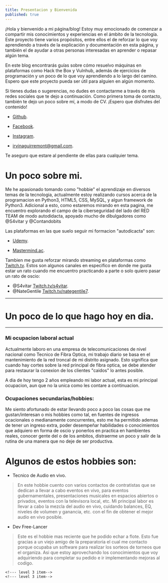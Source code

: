 ```yaml
---
title: Presentacion y Bienvenida 
published: true
---
```


¡Hola y bienvenido a mi página/blog! Estoy muy emocionado de comenzar a compartir mis conocimientos y experiencias en el ámbito de la tecnología. Este proyecto tiene varios propósitos, entre ellos el de reforzar lo que voy aprendiendo a través de la explicación y documentación en esta página, y también el de ayudar a otras personas interesadas en aprender o repasar algún tema.



En este blog encontrarás guías sobre cómo resuelvo máquinas en plataformas como Hack the Box y Vulnhub, además de ejercicios de programación y un poco de lo que voy aprendiendo a lo largo del camino. Espero que este proyecto pueda ser útil para alguien en algún momento. 


Si tienes dudas o sugerencias, no dudes en contactarme a través de mis redes sociales que te dejo a continuación. Como primera toma de contacto, también te dejo un poco sobre mí, a modo de CV. ¡Espero que disfrutes del contenido!
* [Github](https://www.github.com/irvineytor).

 
* [Facebook](https://www.facebook.com/irvineytor).


* [Instagram](https://www.instagram.com/irvin_aguirre.py/).


* [irvinaguirremont@gmail.com](https://mail.google.com/mail/u/0/#inbox?compose=CllgCJqVwsFgSvQhlrTHLbWlJJnbZtrFHMTrFVTBQrBLGSwHhZhLfhwqCVNlxLmmRwSgzBqxVZL).


Te aseguro que estare al pendiente de ellas para cualquier tema.



# [](#header-1)Un poco sobre mi.

Me he apasionado tomando como "hobbie" el aprendizaje en diversos temas de la tecnologia, actualmente estoy realizando cursos acerca de la programacion en Python3, HTML5, CSS, MySQL, y algun framework de Python3.
Adicional a esto, como estaremos mirando en esta pagina, me encuentro explorando el campo de la ciberseguridad del lado del RED TEAM de modo autodidacta, apoyado mucho de dibulgadores como @S4vitar y @Contandobits

Las plataformas en las que suelo seguir mi formacion "autodicacta" son:

* [Udemy](https://www.udemy.com/user/irvin-uriel-aguirre-montoya/).

* [Mastermind.ac](https://www.mastermind.ac).

Tambien me gusta reforzar mirando streaming en plataformas como [Twitch.tv](https://www.twitch.tv). Estos son algunos canales en especifico en donde me gusta estar un rato cuando me encuentro practicando a parte o solo quiero pasar un rato de oscio:

* @S4vitar [Twitch.tv/s4vitar](https://www.twitch.tv/s4vitaar).
* @NateGentile [Twitch.tv/nategentile7](https://www.twitch.tv/nategentile7).


* * *

# [](#header-1) Un poco de lo que hago hoy en dia.
* * *
### Mi ocupacion laboral actual

Actualmente laboro en una empresa de telecomunicaciones de nivel nacional como Tecnico de Fibra Optica, mi trabajo diario se basa en el mantenimiento de la red troncal de mi distrito asignado. Esto significa que cuando hay cortes sobre la red principal de fibra optica, se debe atender para restaurar la conexion de los clientes "caidos" lo antes posible.

A dia de hoy tengo 2 años empleando mi labor actual, esta es mi principal ocupacion, aun que no la unica como les contare a continuacion.

### Ocupaciones secundarias/hobbies:

Me siento afortunado de estar llevando poco a poco las cosas que me gustan/interesan o mis hobbies como tal, en fuentes de ingresos ocacionales o medianamente concurrentes, esto me ha permitido ademas de tener un ingreso extra, poder desempeñar habilidades o conocimientos que adquiero en forma de oscio y ponerlos en practica en hambientes reales, conocer gente del o de los ambitos, distraerme un poco y salir de la rutina de una manera que no deje de ser productiva.

# [](#header-4) Algunos de estos hobbies son:

* Tecnico de Audio en vivo.
> En este hobbie cuento con varios contactos de contratistas que se dedican a llevar a cabo eventos en vivo, para eventos gubernamentales, presentaciones musicales en espacios abiertos o privados, eventos con la televisora local, etc. Mi principal labor es llevar a cabo la mezcla del audio en vivo, cuidando balances, EQ, niveles de volumen y ganancia, etc. con el fin de obtener el mejor audio en vivo posible.

* Dev Free-Lancer
> Este es el hobbie mas reciente que he podido echar a flote. Esto fue gracias a un viejo amigo de la preparatoria el cual me contacto porque ocupaba un software para realizar los sorteos de torneos que el organiza. Asi que estoy aprovechando los conocimientos que voy adquiriendo para completar su pedido e ir implementando mejoras al codigo.

<!--## [](#header-2)Header 2-->


<!--### [](#header-3)Header 3-->

<!--```js-->
<!--// Javascript code with syntax highlighting.-->
<!--var fun = function lang(l) {-->
  <!--dateformat.i18n = require('./lang/' + l)-->
  <!--return true;-->
<!--}-->
<!--```-->

<!--```ruby-->
<!--# Ruby code with syntax highlighting-->
<!--GitHubPages::Dependencies.gems.each do |gem, version|-->
  <!--s.add_dependency(gem, "= #{version}")-->
<!--end-->
<!--```-->

<!--#### [](#header-4)Header 4-->

<!--*   This is an unordered list following a header.-->
<!--*   This is an unordered list following a header.-->
<!--*   This is an unordered list following a header.-->

<!--##### [](#header-5)Header 5-->

<!--1.  This is an ordered list following a header.-->
<!--2.  This is an ordered list following a header.-->
<!--3.  This is an ordered list following a header.-->

<!--###### [](#header-6)Header 6-->

<!--| head1        | head two          | three |-->
<!--|:-------------|:------------------|:------|-->
<!--| ok           | good swedish fish | nice  |-->
<!--| out of stock | good and plenty   | nice  |-->
<!--| ok           | good `oreos`      | hmm   |-->
<!--| ok           | good `zoute` drop | yumm  |-->

<!--### There's a horizontal rule below this.-->

<!--* * *-->

<!--### Here is an unordered list:-->

<!--*   Item foo-->
<!--*   Item bar-->
<!--*   Item baz-->
<!--*   Item zip-->

<!--### And an ordered list:-->

<!--1.  Item one-->
<!--1.  Item two-->
<!--1.  Item three-->
<!--1.  Item four-->

<!--### And a nested list:-->

<!--- level 1 item-->
  <!--- level 2 item-->
  <!--- level 2 item-->
    <!--- level 3 item-->
    <!--- level 3 item-->
<!--- level 1 item-->
  <!--- level 2 item-->
  <!--- level 2 item-->
  <!--- level 2 item-->
<!--- level 1 item-->
  <!--- level 2 item-->
  <!--- level 2 item-->
<!--- level 1 item-->

<!--### Small image-->

<!--![](https://assets-cdn.github.com/images/icons/emoji/octocat.png)-->

<!--### Large image-->

<!--![](https://guides.github.com/activities/hello-world/branching.png)-->


<!--### Definition lists can be used with HTML syntax.-->

<!--<dl>-->
<!--<dt>Name</dt>-->
<!--<dd>Godzilla</dd>-->
<!--<dt>Born</dt>-->
<!--<dd>1952</dd>-->
<!--<dt>Birthplace</dt>-->
<!--<dd>Japan</dd>-->
<!--<dt>Color</dt>-->
<!--<dd>Green</dd>-->
<!--</dl>-->

<!--```-->
<!--Long, single-line code blocks should not wrap. They should horizontally scroll if they are too long. This line should be long enough to demonstrate this.-->
<!--```-->

<!--```-->
<!--The final element.-->
<!--```-->
